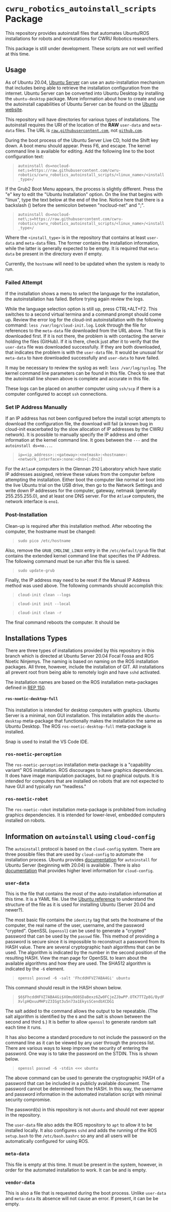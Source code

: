 # `cwru_robotics_autoinstall_scripts` Package

This repository provides autoinstall files that automates Ubuntu/ROS installations for robots and workstations for CWRU Robotics researchers.

This package is still under development.  These scripts are not well verified at this time.

## Usage

As of Ubuntu 20.04, [Ubuntu Server](https://ubuntu.com/download/server) can use an auto-installation mechanism that includes being able to retrieve the installation configuration from the internet.  Ubuntu Server can be converted into Ubuntu Desktop by installing the `ubuntu-desktop` package.  More information about how to create and use the autoinstall capabilities of Ubuntu Server can be found on the [Ubuntu website](https://ubuntu.com/server/docs/install/autoinstall).

This repository will have directories for various types of installations.  The autoinstall requires the URI of the location of the **RAW** `user-data` and `meta-data` files.  The URL is [`raw.githubusercontent.com`](http://raw.githubusercontent.com), not [`github.com`](https://github.com).

During the boot process of the Ubuntu Server Live CD, hold the Shift key down.  A boot menu should appear.  Press F6, and escape.  The kernel command line is available for editing.  Add the following line to the boot configuration text:

> `autoinstall ds=nocloud-net;s=https://raw.githubusercontent.com/cwru-robotics/cwru_robotics_autoinstall_scripts/<linux_name>/<install_type>/` 

If the Grub2 Boot Menu appears, the process is slightly different.  Press the "e" key to edit the "Ubuntu Installation" option.  On the line that begins with "linux", type the text below at the end of the line.  Notice here that there is a backslash (\) before the semicolon between "nocloud-net" and ";".

> `autoinstall ds=nocloud-net\;s=https://raw.githubusercontent.com/cwru-robotics/cwru_robotics_autoinstall_scripts/<linux_name>/<install_type>/` 


Where the `<install_type>` is in the repository that contains at least `user-data` and `meta-data` files.  The former contains the installation information, while the latter is generally expected to be empty.  It is required that `meta-data` be present in the directory even if empty.

Currently, the `hostname` will need to be updated when the system is ready to run.

### Failed Attempt

If the installation shows a menu to select the language for the installation, the autoinstallation has failed.  Before trying again review the logs.  

While the language selection option is still up, press CTRL+ALT+F2.  This switches to a second virtual termina and a command prompt should come up.  Review the error log for the cloud-init autoinstallation with the following command: `less /var/log/cloud-init.log`.  Look through the file for references to the `meta-data` file downloaded from the URL above.  That file is downloaded first.  If it is not there, the problem is with contacting the server holding the files (GitHub).  If it is there, check just after it to verify that the `user-data` file was downloaded successfully.  If they are both downloaded, that indicates the problem is with the `user-data` file.  It would be unusual for `meta-data` to have downloaded successfully and `user-data` to have failed. 

It may be necessary to review the syslog as well: `less /var/log/syslog`.  The kernel command line parameters can be found in this file.  Check to see that the autoinstall line shown above is complete and accurate in this file.

These logs can be placed on another computer using `ssh/scp` if there is a computer configured to accept `ssh` connections.

### Set IP Address Manually

If an IP address has not been configured before the install script attempts to download the configuration file, the download will fail (a known bug in cloud-init exacerbated by the slow allocation of IP addresses by the CWRU network).  It is possible to manually specify the IP address and other information at the kernel command line.  It goes between the `---` and the `autoinstall ds=no...`.

> ```ip=<ip_address>::<gateway>:<netmask>:<hostname>:<network_interface>:none:<dns>[:dns2]```

For the `Atlas#` computers in the Glennan 210 Laboratory which have static IP addresses assigned, retrieve these values from the computer before attempting the installation.  Either boot the computer like normal or boot into the live Ubuntu trial on the USB drive, then go to the Network Settings and write down IP addresses for the computer, gateway, netmask (generally 255.255.255.0), and at least one DNS server.  For the `Atlas#` computers, the network interface is `eno1`.

### Post-Installation

Clean-up is required after this installation method.  After rebooting the computer, the hostname must be changed:

> ```sudo pico /etc/hostname```

Also, remove the `GRUB_CMDLINE_LINUX` entry in the `/etc/default/grub` file that contains the extended kernel command line that specifies the IP Address.  The following command must be run after this file is saved.

> ```sudo update-grub```

Finally, the IP address may need to be reset if the Manual IP Address method was used above.  The following commands should accomplish this:

> ```cloud-init clean --logs```

> ```cloud-init init --local```

> ```cloud-init clean -r```


The final command reboots the computer.  It should be 

## Installations Types

There are three types of installations provided by this repository in this branch which is directed at Ubuntu Server 20.04 Focal Fossa and ROS Noetic Ninjemys.  The naming is based on naming on the ROS installation packages.  All three, however, include the installation of GIT.  All installations all prevent root from being able to remotely login and have `sshd` activated.

The installation names are based on the ROS installation meta-packages defined in [REP 150](https://ros.org/reps/rep-0150.html).

#### `ros-noetic-desktop-full`

This installation is intended for desktop computers with graphics.  Ubuntu Server is a minimal, non GUI installation.  This installation adds the `ubuntu-desktop` meta-package that functionally makes the installation the same as Ubuntu Desktop.  The ROS `ros-noetic-desktop-full` meta-package is installed.

Snap is used to install the VS Code IDE.

### `ros-noetic-perception`

The `ros-noetic-perception` installation meta-package is a "capability variant" ROS installation.  ROS discourages to have graphics dependencies.  It does have image manipulation packages, but no graphical outputs.  It is intended for computers that are installed on robots that are not expected to have GUI and typically run "headless."

### `ros-noetic-robot`

The `ros-noetic-robot` installation meta-package is prohibited from including graphics dependencies.  It is intended for lower-level, embedded computers installed on robots.



## Information on `autoinstall` using `cloud-config`

The `autoinstall` protocol is based on the `cloud-config` system.  There are three possible files that are used by `cloud-config` to automate the installation process.  Ubuntu provides  [documentation](https://ubuntu.com/server/docs/install/autoinstall-reference) for `autoinstall` for Ubuntu Server (beginning with 20.04) is available .  There is also [documentation](https://cloudinit.readthedocs.io/en/latest/) that provides higher level information for `cloud-config`.

### `user-data`

This is the file that contains the most of the auto-installation information at this time.  It is a YAML file.  Use the [Ubuntu reference](https://ubuntu.com/server/docs/install/autoinstall-reference) to understand the structure of the file as it is used for installing Ubuntu (Server 20.04 and newer?). 

The most basic file contains the `identity` tag that sets the hostname of the computer, the real name of the user, username, and the password "crypted".  OpenSSL (`openssl`) can be used to generate a "crypted" password that can be used by the `passwd` file.  This method of providing a password is secure since it is impossible to reconstruct a password from its HASH value.  There are several cryptographic hash algorithms that can be used.  The algorithm is indicated by the number in the second position of the resulting HASH.  View the man page for OpenSSL to learn about the available algorithms and how they are used.  The SHA512 algorithm is indicated by the `-6` element.

> `openssl passwd -6 -salt 'FhcddHFVZ7ABA4Gi' ubuntu`

This command should result in the HASH shown below.

> `$6$FhcddHFVZ7ABA4Gi$XOmu9O8SDaBexz6Zw0FCjeZJbwPP.OTK7TTZp8G/BydFXvlpHQxuuMHPzZ3IGgt3u5n73a1EkysSCendbXCDG1`

The salt added to the command allows the output to be repeatable.  (The salt algorithm is identified by the `6` and the salt is shown between the second and third `$`.)  It is better to allow `openssl` to generate random salt each time it runs.

It has also become a standard procedure to not include the password on the command line as it can be viewed by any user through the process list.  There are various ways to keep improve the security of entering the password.  One way is to take the password on the STDIN.  This is shown below.

> `openssl passwd -6 -stdin <<< ubuntu`

The above command can be used to generate the cryptographic HASH of a password that can be included in a publicly available document.  The password cannot be determined from the HASH.  In this way, the username and password information in the automated installation script with minimal security compromise.

The password(s) in this repository is not `ubuntu` and should not ever appear in the repository.

The `user-data` file also adds the ROS repository to `apt` to allow it to be installed locally.  It also configures `sshd` and adds the running of the ROS `setup.bash` to the `/etc/bash.bashrc` so any and all users will be automatically configured for using ROS.

### `meta-data`

This file is empty at this time.  It must be present in the system, however, in order for the automated installation to work.  It can be and is empty.

### `vendor-data`

This is also a file that is requested during the boot process.  Unlike `user-data` and `meta-data` its absence will not cause an error.  If present, it can be be empty.

